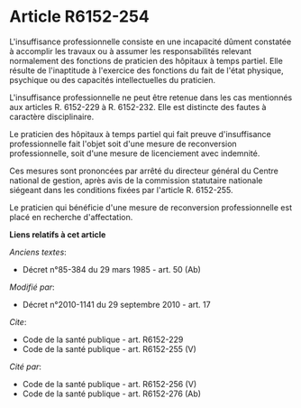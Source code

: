# Article R6152-254

L'insuffisance professionnelle consiste en une incapacité dûment constatée à accomplir les travaux ou à assumer les
responsabilités relevant normalement des fonctions de praticien des hôpitaux à temps partiel. Elle résulte de l'inaptitude à
l'exercice des fonctions du fait de l'état physique, psychique ou des capacités intellectuelles du praticien. 

L'insuffisance professionnelle ne peut être retenue dans les cas mentionnés aux articles R. 6152-229 à R. 6152-232. Elle est
distincte des fautes à caractère disciplinaire. 

Le praticien des hôpitaux à temps partiel qui fait preuve d'insuffisance professionnelle fait l'objet soit d'une mesure de
reconversion professionnelle, soit d'une mesure de licenciement avec indemnité. 

Ces mesures sont prononcées par arrêté du directeur général du Centre national de gestion, après avis de la commission
statutaire nationale siégeant dans les conditions fixées par l'article R. 6152-255. 

Le praticien qui bénéficie d'une mesure de reconversion professionnelle est placé en recherche d'affectation.

**Liens relatifs à cet article**

_Anciens textes_:

  - Décret n°85-384 du 29 mars 1985 - art. 50 (Ab)

_Modifié par_:

  - Décret n°2010-1141 du 29 septembre 2010 - art. 17

_Cite_:

  - Code de la santé publique - art. R6152-229
  - Code de la santé publique - art. R6152-255 (V)

_Cité par_:

  - Code de la santé publique - art. R6152-256 (V)
  - Code de la santé publique - art. R6152-276 (Ab)
